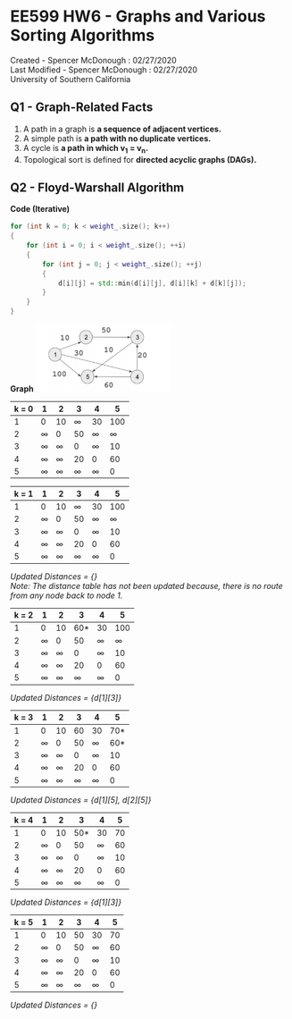 # EE599 HW6 - Graphs and Various Sorting Algorithms

Created - Spencer McDonough : 02/27/2020<br>
Last Modified - Spencer McDonough : 02/27/2020<br>
University of Southern California

## Q1 - Graph-Related Facts
1. A path in a graph is **a sequence of adjacent vertices.**
2. A simple path is **a path with no duplicate vertices.**
3. A cycle is **a path in which v<sub>1</sub> = v<sub>n</sub>.**
4. Topological sort is defined for **directed acyclic graphs (DAGs).**

## Q2 - Floyd-Warshall Algorithm
**Code (Iterative)**

```c++
for (int k = 0; k < weight_.size(); k++) 
{
    for (int i = 0; i < weight_.size(); ++i) 
    {
        for (int j = 0; j < weight_.size(); ++j) 
        {
            d[i][j] = std::min(d[i][j], d[i][k] + d[k][j]);
        }
    }
}
```
**Graph**
![Floyd-Warshall Algorithm Example Graph](graph-floyd-warshall.png)

| k = 0 	| 1      	| 2      	| 3      	| 4      	| 5      	|
|-------	|--------	|--------	|--------	|--------	|--------	|
| 1     	| 0      	| 10     	| &infin; 	| 30     	| 100    	|
| 2     	| &infin; 	| 0      	| 50     	| &infin; 	| &infin; 	|
| 3     	| &infin; 	| &infin; 	| 0      	| &infin; 	| 10     	|
| 4     	| &infin; 	| &infin; 	| 20     	| 0      	| 60     	|
| 5     	| &infin; 	| &infin; 	| &infin; 	| &infin; 	| 0      	|

| k = 1 	| 1      	| 2      	| 3      	| 4      	| 5      	|
|-------	|--------	|--------	|--------	|--------	|--------	|
| 1     	| 0      	| 10     	| &infin; 	| 30     	| 100    	|
| 2     	| &infin; 	| 0      	| 50     	| &infin; 	| &infin; 	|
| 3     	| &infin; 	| &infin; 	| 0      	| &infin; 	| 10     	|
| 4     	| &infin; 	| &infin; 	| 20     	| 0      	| 60     	|
| 5     	| &infin; 	| &infin; 	| &infin; 	| &infin; 	| 0      	|

*Updated Distances = {}*<br>
*Note: The distance table has not been updated because, there is no route from any node back to node 1.*

| k = 2 	| 1      	| 2      	| 3      	| 4      	| 5      	|
|-------	|--------	|--------	|--------	|--------	|--------	|
| 1     	| 0      	| 10     	| 60* 	    | 30     	| 100    	|
| 2     	| &infin; 	| 0      	| 50     	| &infin; 	| &infin; 	|
| 3     	| &infin; 	| &infin; 	| 0      	| &infin; 	| 10     	|
| 4     	| &infin; 	| &infin; 	| 20     	| 0      	| 60     	|
| 5     	| &infin; 	| &infin; 	| &infin; 	| &infin; 	| 0      	|

*Updated Distances = {d[1][3]}*<br>

| k = 3 	| 1      	| 2      	| 3      	| 4      	| 5      	|
|-------	|--------	|--------	|--------	|--------	|--------	|
| 1     	| 0      	| 10     	| 60 	    | 30     	| 70*    	|
| 2     	| &infin; 	| 0      	| 50     	| &infin; 	| 60* 	    |
| 3     	| &infin; 	| &infin; 	| 0      	| &infin; 	| 10     	|
| 4     	| &infin; 	| &infin; 	| 20     	| 0      	| 60     	|
| 5     	| &infin; 	| &infin; 	| &infin; 	| &infin; 	| 0      	|

*Updated Distances = {d[1][5], d[2][5]}*<br>

| k = 4 	| 1      	| 2      	| 3      	| 4      	| 5      	|
|-------	|--------	|--------	|--------	|--------	|--------	|
| 1     	| 0      	| 10     	| 50* 	    | 30     	| 70    	|
| 2     	| &infin; 	| 0      	| 50     	| &infin; 	| 60 	    |
| 3     	| &infin; 	| &infin; 	| 0      	| &infin; 	| 10     	|
| 4     	| &infin; 	| &infin; 	| 20     	| 0      	| 60     	|
| 5     	| &infin; 	| &infin; 	| &infin; 	| &infin; 	| 0      	|

*Updated Distances = {d[1][3]}*<br>

| k = 5 	| 1      	| 2      	| 3      	| 4      	| 5      	|
|-------	|--------	|--------	|--------	|--------	|--------	|
| 1     	| 0      	| 10     	| 50 	    | 30     	| 70    	|
| 2     	| &infin; 	| 0      	| 50     	| &infin; 	| 60 	    |
| 3     	| &infin; 	| &infin; 	| 0      	| &infin; 	| 10     	|
| 4     	| &infin; 	| &infin; 	| 20     	| 0      	| 60     	|
| 5     	| &infin; 	| &infin; 	| &infin; 	| &infin; 	| 0      	|

*Updated Distances = {}*<br>

